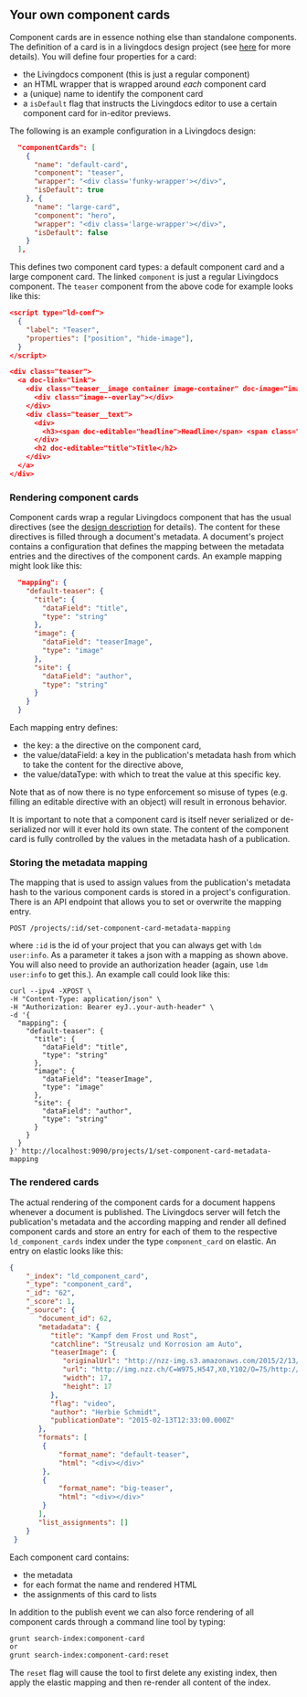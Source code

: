 ## Your own component cards

Component cards are in essence nothing else than standalone components. The definition of a card is in a livingdocs design project (see [here](./create_designs.md) for more details). You will define four properties for a card:
- the Livingdocs component (this is just a regular component)
- an HTML wrapper that is wrapped around *each* component card
- a (unique) name to identify the component card
- a `isDefault` flag that instructs the Livingdocs editor to use a certain component card for in-editor previews.

The following is an example configuration in a Livingdocs design:
```json
  "componentCards": [
    {
      "name": "default-card",
      "component": "teaser",
      "wrapper": "<div class='funky-wrapper'></div>",
      "isDefault": true
    }, {
      "name": "large-card",
      "component": "hero",
      "wrapper": "<div class='large-wrapper'></div>",
      "isDefault": false
    }
  ],
```

This defines two component card types: a default component card and a large component card. The linked `component` is just a regular Livingdocs component. The `teaser` component from the above code for example looks like this:
```json
<script type="ld-conf">
  {
    "label": "Teaser",
    "properties": ["position", "hide-image"],
  }
</script>

<div class="teaser">
  <a doc-link="link">
    <div class="teaser__image container image-container" doc-image="image">
      <div class="image--overlay"></div>
    </div>
    <div class="teaser__text">
      <div>
        <h3><span doc-editable="headline">Headline</span> <span class="source" doc-editable="site">Source</span></h3>
      </div>
      <h2 doc-editable="title">Title</h2>
    </div>
  </a>
</div>
```

### Rendering component cards

Component cards wrap a regular Livingdocs component that has the usual directives (see the [design description](./create_designs.md) for details). The content for these directives is filled through a document's metadata. A document's project contains a configuration that defines the mapping between the metadata entries and the directives of the component cards. An example mapping might look like this:
```json
  "mapping": {
    "default-teaser": {
      "title": {
        "dataField": "title",
        "type": "string"
      },
      "image": {
        "dataField": "teaserImage",
        "type": "image"
      },
      "site": {
        "dataField": "author",
        "type": "string"
      }
    }
  }
```
Each mapping entry defines:
- the key: a the directive on the component card,
- the value/dataField: a key in the publication's metadata hash from which to take the content for the directive above,
- the value/dataType: with which to treat the value at this specific key.

Note that as of now there is no type enforcement so misuse of types (e.g. filling an editable directive with an object) will result in erronous behavior.

It is important to note that a component card is itself never serialized or de-serialized nor will it ever hold its own state. The content of the component card is fully controlled by the values in the metadata hash of a publication.

### Storing the metadata mapping

The mapping that is used to assign values from the publication's metadata hash to the various component cards is stored in a project's configuration. There is an API endpoint that allows you to set or overwrite the mapping entry.

```
POST /projects/:id/set-component-card-metadata-mapping
```

where `:id` is the id of your project that you can always get with `ldm user:info`. As a parameter it takes a json with a mapping as shown above. You will also need to provide an authorization header (again, use `ldm user:info` to get this.). An example call could look like this:
```
curl --ipv4 -XPOST \
-H "Content-Type: application/json" \
-H "Authorization: Bearer eyJ..your-auth-header" \
-d '{
  "mapping": {
    "default-teaser": {
      "title": {
        "dataField": "title",
        "type": "string"
      },
      "image": {
        "dataField": "teaserImage",
        "type": "image"
      },
      "site": {
        "dataField": "author",
        "type": "string"
      }
    }
  }
}' http://localhost:9090/projects/1/set-component-card-metadata-mapping
```

### The rendered cards

The actual rendering of the component cards for a document happens whenever a document is published. The Livingdocs server will fetch the publication's metadata and the according mapping and render all defined component cards and  store an entry for each of them to the respective `ld_component_cards` index under the type `component_card` on elastic. An entry on elastic looks like this:
```json
{
    "_index": "ld_component_card",
    "_type": "component_card",
    "_id": "62",
    "_score": 1,
    "_source": {
       "document_id": 62,
       "metadadata": {
          "title": "Kampf dem Frost und Rost",
          "catchline": "Streusalz und Korrosion am Auto",
          "teaserImage": {
             "originalUrl": "http://nzz-img.s3.amazonaws.com/2015/2/13/253ac65c-e130-48b8-8a85-257007cb335b.jpeg",
             "url": "http://img.nzz.ch/C=W975,H547,X0,Y102/O=75/http://nzz-img.s3.amazonaws.com/2015/2/13/253ac65c-e130-48b8-8a85-257007cb335b.jpeg",
             "width": 17,
             "height": 17
          },
          "flag": "video",
          "author": "Herbie Schmidt",
          "publicationDate": "2015-02-13T12:33:00.000Z"
       },
       "formats": [
        {
            "format_name": "default-teaser",
            "html": "<div></div>"
        },
        {
            "format_name": "big-teaser",
            "html": "<div></div>"
        }
       ],
       "list_assignments": []
    }
 }
```
Each component card contains:
- the metadata
- for each format the name and rendered HTML
- the assignments of this card to lists

In addition to the publish event we can also force rendering of all component cards through a command line tool by typing:
```bash
grunt search-index:component-card
or
grunt search-index:component-card:reset
```
The `reset` flag will cause the tool to first delete any existing index, then apply the elastic mapping and then re-render all content of the index.
